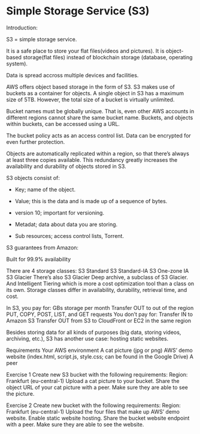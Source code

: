 # Simple Storage Service (S3)

Introduction:

S3 = simple storage service.

It is a safe place to store your flat files(videos and pictures).
It is object-based storage(flat files) instead of blockchain storage (database, operating system).

Data is spread accross multiple devices and facilities.

AWS offers object based storage in the form of S3. S3 makes use of buckets as a container for objects. A single object in S3 has a maximum size of 5TB. However, the total size of a bucket is virtually unlimited.

Bucket names must be globally unique. That is, even other AWS accounts in different regions cannot share the same bucket name. Buckets, and objects within buckets, can be accessed using a URL.

The bucket policy acts as an access control list. Data can be encrypted for even further protection.

Objects are automatically replicated within a region, so that there’s always at least three copies available. This redundancy greatly increases the availability and durability of objects stored in S3.

S3 objects consist of:

- Key; name of the object.

- Value; this is the data and is made up of a sequence of bytes.

- version 10; important for versioning.

- Metadat; data about data you are storing.

- Sub resources; access control lists, Torrent.

S3 guarantees from Amazon:

Built for 99.9% availability


There are 4 storage classes:
S3 Standard
S3 Standard-IA
S3 One-zone IA
S3 Glacier
There’s also S3 Glacier Deep archive, a subclass of S3 Glacier. And Intelligent Tiering which is more a cost optimization tool than a class on its own.
Storage classes differ in availability, durability, retrieval time, and cost.

In S3, you pay for:
GBs storage per month
Transfer OUT to out of the region
PUT, COPY, POST, LIST, and GET requests
You don’t pay for:
Transfer IN to Amazon S3
Transfer OUT from S3 to CloudFront or EC2 in the same region

Besides storing data for all kinds of purposes (big data, storing videos, archiving, etc.), S3 has another use case: hosting static websites.


Requirements
Your AWS environment
A cat picture (jpg or png)
AWS’ demo website (index.html, script.js, style.css; can be found in the Google Drive)
A peer

Exercise 1
Create new S3 bucket with the following requirements:
Region: Frankfurt (eu-central-1)
Upload a cat picture to your bucket.
Share the object URL of your cat picture with a peer. Make sure they are able to see the picture.

Exercise 2
Create new bucket with the following requirements:
Region: Frankfurt (eu-central-1)
Upload the four files that make up AWS’ demo website.
Enable static website hosting.
Share the bucket website endpoint with a peer. Make sure they are able to see the website.



